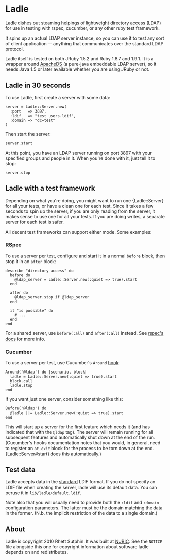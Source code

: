 Ladle
=====

Ladle dishes out steaming helpings of lightweight directory access
(LDAP) for use in testing with rspec, cucumber, or any other ruby test
framework.

It spins up an actual LDAP server instance, so you can use it to test
any sort of client application &mdash; anything that communicates over
the standard LDAP protocol.

Ladle itself is tested on both JRuby 1.5.2 and Ruby 1.8.7 and 1.9.1.
It is a wrapper around [ApacheDS][] (a pure-java embeddable LDAP
server), so it needs Java 1.5 or later available whether you are using
JRuby or not.

[ApacheDS]: http://directory.apache.org/apacheds/1.5/index.html

Ladle in 30 seconds
-------------------

To use Ladle, first create a server with some data:

    server = Ladle::Server.new(
      :port   => 3897,
      :ldif   => "test_users.ldif",
      :domain => "dc=test"
    )

Then start the server:

    server.start

At this point, you have an LDAP server running on port 3897 with your
specified groups and people in it.  When you're done with it, just
tell it to stop:

    server.stop

Ladle with a test framework
---------------------------

Depending on what you're doing, you might want to run one
{Ladle::Server} for all your tests, or have a clean one for each test.
Since it takes a few seconds to spin up the server, if you are only
reading from the server, it makes sense to use one for all your tests.
If you are doing writes, a separate server for each test is safer.

All decent test frameworks can support either mode.  Some examples:

### RSpec

To use a server per test, configure and start it in a normal `before`
block, then stop it in an `after` block:

    describe "directory access" do
      before do
        @ldap_server = Ladle::Server.new(:quiet => true).start
      end

      after do
        @ldap_server.stop if @ldap_server
      end

      it "is possible" do
        # ...
      end
    end

For a shared server, use `before(:all)` and `after(:all)` instead.
See [rspec's docs][rspec-before] for more info.

[rspec-before]: http://rspec.info/documentation/before_and_after.html

### Cucumber

To use a server per test, use Cucumber's `Around` [hook][cucumber-hooks]:

    Around('@ldap') do |scenario, block|
      ladle = Ladle::Server.new(:quiet => true).start
      block.call
      ladle.stop
    end

If you want just one server, consider something like this:

    Before('@ldap') do
      @ladle ||= Ladle::Server.new(:quiet => true).start
    end

This will start up a server for the first feature which needs it (and
has indicated that with the `@ldap` tag).  The server will remain
running for all subsequent features and automatically shut down at the
end of the run.  (Cucumber's hooks documentation notes that you would,
in general, need to register an `at_exit` block for the process to be
torn down at the end.  {Ladle::Server#start} does this automatically.)

[cucumber-hooks]: http://github.com/aslakhellesoy/cucumber/wiki/hooks

Test data
---------

Ladle accepts data in the [standard][rfc2849] LDIF format.  If you do
not specify an LDIF file when creating the server, ladle will use its
default data.  You can peruse it in `lib/ladle/default.ldif`.

Note also that you will usually need to provide both the `:ldif` and
`:domain` configuration parameters.  The latter must be the domain
matching the data in the former.  (N.b. the implicit restriction of
the data to a single domain.)

[rfc2849]: http://tools.ietf.org/rfc/rfc2849.txt

About
-----

Ladle is copyright 2010 Rhett Sutphin.  It was built at [NUBIC][].
See the `NOTICE` file alongside this one for copyright information
about software ladle depends on and redistributes.

[NUBIC]: http://www.nucats.northwestern.edu/centers/nubic
